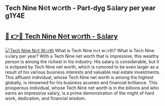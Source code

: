 ## Tech Nine N𝚎t w𝚘rth - Part-dyg S𝚊lary per year g1Y4E

# <h2><a href="http://gc4dle.nevu.top/?p=Tech+Nine">🔗 👉🔴 Tech Nine N𝚎t w𝚘rth - S𝚊lary</a></h2>

[![Tech Nine N𝚎t W𝚘rth](https://i.imgur.com/Oavwk0R.jpeg)](http://gc4dle.nevu.top/?p=Tech+Nine)
What is Tech Nine n𝚎t w𝚘rth? What is Tech Nine s𝚊lary per year?
With a Tech Nine net worth that is impressive, this wealthy person is among the richest in his industry. His salary is considerable, but it is eclipsed by Tech Nine net worth, which is rumored to be even larger as a result of his various business interests and valuable real estate investments. This affluent individual, whose Tech Nine net worth is among the highest globally, is renowned for his business acumen and financial brilliance. This prosperous individual, whose Tech Nine net worth is in the billions and who earns an impressive salary, is a prime demonstration of the might of hard work, dedication, and financial wisdom.
